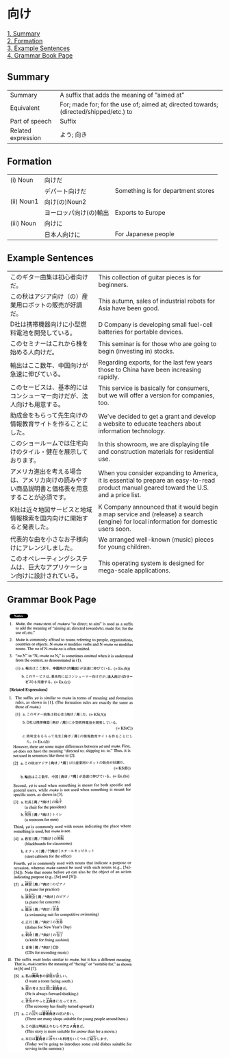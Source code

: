 # 向け

[1. Summary](#summary)<br>
[2. Formation](#formation)<br>
[3. Example Sentences](#example-sentences)<br>
[4. Grammar Book Page](#grammar-book-page)<br>


## Summary

<table><tr>   <td>Summary</td>   <td>A suffix that adds the meaning of “aimed at”</td></tr><tr>   <td>Equivalent</td>   <td>For; made for; for the use of; aimed at; directed towards; (directed/shipped/etc.) to</td></tr><tr>   <td>Part of speech</td>   <td>Suffix</td></tr><tr>   <td>Related expression</td>   <td>よう; 向き</td></tr></table>

## Formation

<table class="table"><tbody><tr class="tr head"><td class="td"><span class="numbers">(i)</span> <span class="bold">Noun</span></td><td class="td"><span class="concept">向け</span><span>だ</span></td><td class="td"></td></tr><tr class="tr"><td class="td"></td><td class="td"><span>デパート</span><span class="concept">向け</span><span>だ</span></td><td class="td"><span>Something is for department stores</span></td></tr><tr class="tr head"><td class="td"><span class="numbers">(ii)</span> <span class="bold">Noun<span class="subscript">1</span></span></td><td class="td"><span class="concept">向け</span><span>(の)Noun<span class="subscript">2</span></span></td><td class="td"></td></tr><tr class="tr"><td class="td"></td><td class="td"><span>ヨーロッパ</span><span class="concept">向け</span><span>(の)輸出</span></td><td class="td"><span>Exports to Europe</span></td></tr><tr class="tr head"><td class="td"><span class="numbers">(iii)</span> <span class="bold">Noun</span></td><td class="td"><span class="concept">向け</span><span>に</span></td><td class="td"></td></tr><tr class="tr"><td class="td"></td><td class="td"><span>日本人</span><span class="concept">向け</span><span>に</span></td><td class="td"><span>For Japanese people</span></td></tr></tbody></table>

## Example Sentences

<table><tr>   <td>このギター曲集は初心者向けだ。</td>   <td>This collection of guitar pieces is for beginners.</td></tr><tr>   <td>この秋はアジア向け（の）産業用ロボットの販売が好調だ。</td>   <td>This autumn, sales of industrial robots for Asia have been good.</td></tr><tr>   <td>D社は携帯機器向けに小型燃料電池を開発している。</td>   <td>D Company is developing small fuel-cell batteries for portable devices.</td></tr><tr>   <td>このセミナーはこれから株を始める人向けだ。</td>   <td>This seminar is for those who are going to begin (investing in) stocks.</td></tr><tr>   <td>輸出はここ数年、中国向けが急速に伸びている。</td>   <td>Regarding exports, for the last few years those to China have been increasing rapidly.</td></tr><tr>   <td>このセービスは、基本的にはコンシューマー向けだが、法人向けも用意する。</td>   <td>This service is basically for consumers, but we will offer a version for companies, too.</td></tr><tr>   <td>助成金をもらって先生向けの情報教育サイトを作ることにした。</td>   <td>We've decided to get a grant and develop a website to educate teachers about information technology.</td></tr><tr>   <td>このショールームでは住宅向けのタイル・健在を展示しております。</td>   <td>In this showroom, we are displaying tile and construction materials for residential use.</td></tr><tr>   <td>アメリカ進出を考える場合は、アメリカ向けの読みやすい商品説明書と価格表を用意することが必須です。</td>   <td>When you consider expanding to America, it is essential to prepare an easy-to-read product manual geared toward the U.S. and a price list.</td></tr><tr>   <td>K社は近々地図サービスと地域情報検索を国内向けに開始すると発表した。</td>   <td>K Company announced that it would begin a map service and (release) a search (engine) for local information for domestic users soon.</td></tr><tr>   <td>代表的な曲を小さなお子様向けにアレンジしました。</td>   <td>We arranged well-known (music) pieces for young children.</td></tr><tr>   <td>このオペレーティングシステムは、巨大なアプリケーション向けに設計されている。</td>   <td>This operating system is designed for mega-scale applications.</td></tr></table>

## Grammar Book Page

![](../img/Advanced向け.png)

